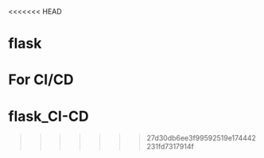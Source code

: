<<<<<<< HEAD
# flask
For CI/CD
=======
# flask_CI-CD
>>>>>>> 27d30db6ee3f99592519e174442231fd7317914f
